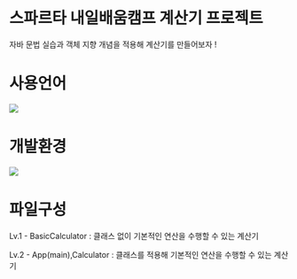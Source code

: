 # 스파르타 내일배움캠프 계산기 프로젝트
자바 문법 실습과 객체 지향 개념을 적용해 계산기를 만들어보자 !

# 사용언어
<img src="https://img.shields.io/badge/java-%23007396.svg?&style=for-the-badge&logo=java&logoColor=white" />

# 개발환경
<img src="https://img.shields.io/badge/intellij%20idea-%23000000.svg?&style=for-the-badge&logo=intellij%20idea&logoColor=white" />

# 파일구성
Lv.1 - BasicCalculator
: 클래스 없이 기본적인 연산을 수행할 수 있는 계산기

Lv.2 - App(main),Calculator
: 클래스를 적용해 기본적인 연산을 수행할 수 있는 계산기
